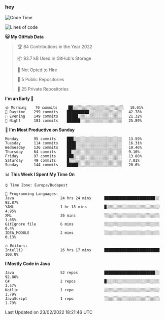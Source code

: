 ### hey

<!--START_SECTION:waka-->
![Code Time](http://img.shields.io/badge/Code%20Time-581%20hrs%2059%20mins-blue)

![Lines of code](https://img.shields.io/badge/From%20Hello%20World%20I%27ve%20Written-445%20Thousand%20lines%20of%20code-blue)

**🐱 My GitHub Data** 

> 🏆 84 Contributions in the Year 2022
 > 
> 📦 93.7 kB Used in GitHub's Storage 
 > 
> 🚫 Not Opted to Hire
 > 
> 📜 5 Public Repositories 
 > 
> 🔑 25 Private Repositories  
 > 
**I'm an Early 🐤** 

```text
🌞 Morning    70 commits     ██░░░░░░░░░░░░░░░░░░░░░░░   10.01% 
🌆 Daytime    299 commits    ██████████░░░░░░░░░░░░░░░   42.78% 
🌃 Evening    149 commits    █████░░░░░░░░░░░░░░░░░░░░   21.32% 
🌙 Night      181 commits    ██████░░░░░░░░░░░░░░░░░░░   25.89%

```
📅 **I'm Most Productive on Sunday** 

```text
Monday       95 commits     ███░░░░░░░░░░░░░░░░░░░░░░   13.59% 
Tuesday      114 commits    ████░░░░░░░░░░░░░░░░░░░░░   16.31% 
Wednesday    136 commits    ████░░░░░░░░░░░░░░░░░░░░░   19.46% 
Thursday     64 commits     ██░░░░░░░░░░░░░░░░░░░░░░░   9.16% 
Friday       97 commits     ███░░░░░░░░░░░░░░░░░░░░░░   13.88% 
Saturday     49 commits     █░░░░░░░░░░░░░░░░░░░░░░░░   7.01% 
Sunday       144 commits    █████░░░░░░░░░░░░░░░░░░░░   20.6%

```


📊 **This Week I Spent My Time On** 

```text
⌚︎ Time Zone: Europe/Budapest

💬 Programming Languages: 
Java                     24 hrs 24 mins      ███████████████████████░░   92.87% 
YAML                     1 hr 18 mins        █░░░░░░░░░░░░░░░░░░░░░░░░   4.95% 
XML                      26 mins             ░░░░░░░░░░░░░░░░░░░░░░░░░   1.65% 
GitIgnore file           6 mins              ░░░░░░░░░░░░░░░░░░░░░░░░░   0.4% 
IDEA_MODULE              2 mins              ░░░░░░░░░░░░░░░░░░░░░░░░░   0.13%

🔥 Editors: 
IntelliJ                 26 hrs 17 mins      █████████████████████████   100.0%

```

**I Mostly Code in Java** 

```text
Java                     52 repos            ███████████████████████░░   92.86% 
C#                       2 repos             █░░░░░░░░░░░░░░░░░░░░░░░░   3.57% 
Kotlin                   1 repo              ░░░░░░░░░░░░░░░░░░░░░░░░░   1.79% 
JavaScript               1 repo              ░░░░░░░░░░░░░░░░░░░░░░░░░   1.79%

```



 Last Updated on 23/02/2022 18:21:46 UTC
<!--END_SECTION:waka-->
